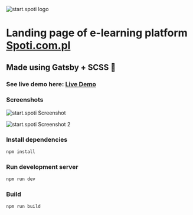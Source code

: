 ![start.spoti logo](https://spoti.com.pl/wp-content/uploads/2019/08/logo1-1.png) 
# Landing page of e-learning platform [Spoti.com.pl](http://spoti.com.pl/)

## Made using Gatsby + SCSS 💜

### See live demo here: [Live Demo](http://start.spoti.com.pl/)

### Screenshots

![start.spoti Screenshot](https://i.imgur.com/9YCd28m.png) 

![start.spoti Screenshot 2](https://i.imgur.com/iafopTr.png) 


### Install dependencies

```bash
npm install
```

### Run development server

```bash
npm run dev
```

### Build

```bash
npm run build
```
